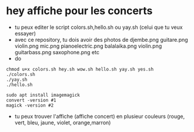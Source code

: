 # hey affiche pour les concerts

- tu peux editer le script colors.sh,hello.sh  ou yay.sh (celui que tu veux essayer) 
- avec ce repository, tu dois avoir des photos de djembe.png guitare.png violin.png mic.png pianoelectric.png balalaika.png violin.png guitarbass.png  saxophone.png etc
- do
````
chmod u+x colors.sh hey.sh wow.sh hello.sh yay.sh yes.sh
./colors.sh
./yay.sh
./hello.sh

sudo apt install imagemagick
convert -version #1
magick -version #2

````
* tu peux trouver l'affiche (affiche concert) en plusieur couleurs (rouge,  vert, bleu, jaune, violet, orange,marron)

